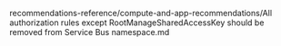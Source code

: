 recommendations-reference/compute-and-app-recommendations/All authorization rules except RootManageSharedAccessKey should be removed from Service Bus namespace.md